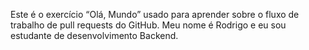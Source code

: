 Este é o exercício “Olá, Mundo” usado para aprender sobre o fluxo de trabalho de pull requests do GitHub.
Meu nome é Rodrigo e eu sou estudante de desenvolvimento Backend.
